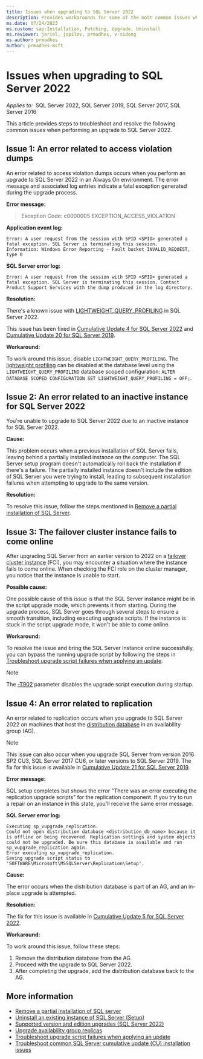 ```yaml
---
title: Issues when upgrading to SQL Server 2022
description: Provides workarounds for some of the most common issues when performing an upgrade to SQL Server 2022.
ms.date: 07/24/2023
ms.custom: sap:Installation, Patching, Upgrade, Uninstall
ms.reviewer: joriel, jopilov, prmadhes, v-sidong
ms.author: prmadhes
author: prmadhes-msft
---
```

# Issues when upgrading to SQL Server 2022

_Applies to:_&nbsp; SQL Server 2022, SQL Server 2019, SQL Server 2017, SQL Server 2016

This article provides steps to troubleshoot and resolve the following common issues when performing an upgrade to SQL Server 2022.

## Issue 1: An error related to access violation dumps

An error related to access violation dumps occurs when you perform an upgrade to SQL Server 2022 in an Always On environment. The error message and associated log entries indicate a fatal exception generated during the upgrade process.

**Error message:**

> Exception Code: c0000005 EXCEPTION_ACCESS_VIOLATION

**Application event log:**

```output
Error: A user request from the session with SPID <SPID> generated a fatal exception. SQL Server is terminating this session.
Information: Windows Error Reporting - Fault bucket INVALID_REQUEST, type 0
```

**SQL Server error log:**

```output
Error: A user request from the session with SPID <SPID> generated a fatal exception. SQL Server is terminating this session. Contact Product Support Services with the dump produced in the log directory.
```

**Resolution:**

There's a known issue with [LIGHTWEIGHT_QUERY_PROFILING](/sql/t-sql/statements/alter-database-scoped-configuration-transact-sql#lightweight_query_profiling---on--off-) in SQL Server 2022.

This issue has been fixed in [Cumulative Update 4 for SQL Server 2022](../../../releases/sqlserver-2022/cumulativeupdate4.md) and [Cumulative Update 20 for SQL Server 2019](../../../releases/sqlserver-2019/cumulativeupdate20.md#2204764).

**Workaround:**

To work around this issue, disable `LIGHTWEIGHT_QUERY_PROFILING`. The [lightweight profiling](/sql/relational-databases/performance/query-profiling-infrastructure) can be disabled at the database level using the `LIGHTWEIGHT_QUERY_PROFILING` database scoped configuration: `ALTER DATABASE SCOPED CONFIGURATION SET LIGHTWEIGHT_QUERY_PROFILING = OFF;`.

## Issue 2: An error related to an inactive instance for SQL Server 2022

You're unable to upgrade to SQL Server 2022 due to an inactive instance for SQL Server 2022.

**Cause:**

This problem occurs when a previous installation of SQL Server fails, leaving behind a partially installed instance on the computer. The SQL Server setup program doesn't automatically roll back the installation if there's a failure. The partially installed instance doesn't include the edition of SQL Server you were trying to install, leading to subsequent installation failures when attempting to upgrade to the same version.

**Resolution:**

To resolve this issue, follow the steps mentioned in [Remove a partial installation of SQL Server](../../../database-engine/install/windows/remove-partial-installation.md).

## Issue 3: The failover cluster instance fails to come online

After upgrading SQL Server from an earlier version to 2022 on a [failover cluster instance](/sql/sql-server/failover-clusters/windows/always-on-failover-cluster-instances-sql-server) (FCI), you may encounter a situation where the instance fails to come online. When checking the FCI role on the cluster manager, you notice that the instance is unable to start.

**Possible cause:**

One possible cause of this issue is that the SQL Server instance might be in the script upgrade mode, which prevents it from starting. During the upgrade process, SQL Server goes through several steps to ensure a smooth transition, including executing upgrade scripts. If the instance is stuck in the script upgrade mode, it won't be able to come online.

**Workaround:**

To resolve the issue and bring the SQL Server instance online successfully, you can bypass the running upgrade script by following the steps in [Troubleshoot upgrade script failures when applying an update](../../../database-engine/install/windows/troubleshoot-upgrade-script-failures-apply-update.md).

> [!NOTE]
> The [-T902](/sql/t-sql/database-console-commands/dbcc-traceon-trace-flags-transact-sql#tf902) parameter disables the upgrade script execution during startup.

## Issue 4: An error related to replication

An error related to replication occurs when you upgrade to SQL Server 2022 on machines that host the [distribution database](/sql/relational-databases/replication/distribution-database) in an availability group (AG).

> [!NOTE]
> This issue can also occur when you upgrade SQL Server from version 2016 SP2 CU3, SQL Server 2017 CU6, or later versions to SQL Server 2019. The fix for this issue is available in [Cumulative Update 21 for SQL Server 2019](../../../releases/sqlserver-2019/cumulativeupdate21.md).

**Error message:**

SQL setup completes but shows the error "There was an error executing the replication upgrade scripts" for the replication component. If you try to run a repair on an instance in this state, you'll receive the same error message.

**SQL Server error log:**

```output
Executing sp_vupgrade_replication.
Could not open distribution database <distribution_db_name> because it is offline or being recovered. Replication settings and system objects could not be upgraded. Be sure this database is available and run sp_vupgrade_replication again.
Error executing sp_vupgrade_replication.
Saving upgrade script status to 'SOFTWARE\Microsoft\MSSQLServer\Replication\Setup'.
```

**Cause:**

The error occurs when the distribution database is part of an AG, and an in-place upgrade is attempted.

**Resolution:**

The fix for this issue is available in [Cumulative Update 5 for SQL Server 2022](../../../releases/sqlserver-2022/cumulativeupdate5.md).

**Workaround:**

To work around this issue, follow these steps:

1. Remove the distribution database from the AG.
1. Proceed with the upgrade to SQL Server 2022.
1. After completing the upgrade, add the distribution database back to the AG.

## More information

- [Remove a partial installation of SQL server](../../../database-engine/install/windows/remove-partial-installation.md)
- [Uninstall an existing instance of SQL Server (Setup)](/sql/sql-server/install/uninstall-an-existing-instance-of-sql-server-setup)
- [Supported version and edition upgrades (SQL Server 2022)](/sql/database-engine/install-windows/supported-version-and-edition-upgrades-2022)
- [Upgrade availability group replicas](/sql/database-engine/availability-groups/windows/upgrading-always-on-availability-group-replica-instances)
- [Troubleshoot upgrade script failures when applying an update](../../../database-engine/install/windows/troubleshoot-upgrade-script-failures-apply-update.md)
- [Troubleshoot common SQL Server cumulative update (CU) installation issues](../../../database-engine/install/windows/sqlserver-patching-issues.md#errors-912-and-3417-and-wait-on-database-engine-recovery-handle-failed)
